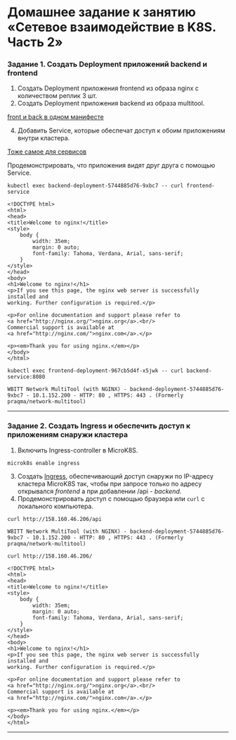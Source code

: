 # Домашнее задание к занятию «Сетевое взаимодействие в K8S. Часть 2»

### Задание 1. Создать Deployment приложений backend и frontend

1. Создать Deployment приложения frontend из образа nginx с количеством реплик 3 шт.
2. Создать Deployment приложения backend из образа multitool.

[front и back в одном манифесте](https://github.com/omega-pasha/kuber-homeworks/blob/main/1.5/netology-deployment.yaml)

4. Добавить Service, которые обеспечат доступ к обоим приложениям внутри кластера.
   
[Тоже самое для сервисов](https://github.com/omega-pasha/kuber-homeworks/blob/main/1.5/netology-service.yaml)

Продемонстрировать, что приложения видят друг друга с помощью Service.

`kubectl exec backend-deployment-5744885d76-9xbc7 -- curl frontend-service`

```
<!DOCTYPE html>
<html>
<head>
<title>Welcome to nginx!</title>
<style>
    body {
        width: 35em;
        margin: 0 auto;
        font-family: Tahoma, Verdana, Arial, sans-serif;
    }
</style>
</head>
<body>
<h1>Welcome to nginx!</h1>
<p>If you see this page, the nginx web server is successfully installed and
working. Further configuration is required.</p>

<p>For online documentation and support please refer to
<a href="http://nginx.org/">nginx.org</a>.<br/>
Commercial support is available at
<a href="http://nginx.com/">nginx.com</a>.</p>

<p><em>Thank you for using nginx.</em></p>
</body>
</html>
```

`kubectl exec frontend-deployment-967cb5d4f-x5jwk -- curl backend-service:8080`

```
WBITT Network MultiTool (with NGINX) - backend-deployment-5744885d76-9xbc7 - 10.1.152.200 - HTTP: 80 , HTTPS: 443 . (Formerly praqma/network-multitool)
```

------

### Задание 2. Создать Ingress и обеспечить доступ к приложениям снаружи кластера

1. Включить Ingress-controller в MicroK8S.

`microk8s enable ingress`

3. Создать [Ingress](https://github.com/omega-pasha/kuber-homeworks/blob/main/1.5/ingress.yaml), обеспечивающий доступ снаружи по IP-адресу кластера MicroK8S так, чтобы при запросе только по адресу открывался _frontend_ а при добавлении /api - _backend_.
4. Продемонстрировать доступ с помощью браузера или `curl` с локального компьютера.

`curl http://158.160.46.206/api`
```
WBITT Network MultiTool (with NGINX) - backend-deployment-5744885d76-9xbc7 - 10.1.152.200 - HTTP: 80 , HTTPS: 443 . (Formerly praqma/network-multitool)
```

`curl http://158.160.46.206/`

```
<!DOCTYPE html>
<html>
<head>
<title>Welcome to nginx!</title>
<style>
    body {
        width: 35em;
        margin: 0 auto;
        font-family: Tahoma, Verdana, Arial, sans-serif;
    }
</style>
</head>
<body>
<h1>Welcome to nginx!</h1>
<p>If you see this page, the nginx web server is successfully installed and
working. Further configuration is required.</p>

<p>For online documentation and support please refer to
<a href="http://nginx.org/">nginx.org</a>.<br/>
Commercial support is available at
<a href="http://nginx.com/">nginx.com</a>.</p>

<p><em>Thank you for using nginx.</em></p>
</body>
</html>
```
------
